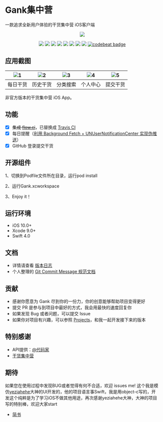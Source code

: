 # Gank集中营
一款追求全新用户体验的干货集中营 iOS客户端

<p align="center">
<a href=""><img src="Gank/Assets.xcassets/AppIcon.appiconset/Icon-60@3x.png"></a>

<p align="center">
<a href="https://www.yiibai.com/objective_c/home.html"><img src="object"></a>
<a href="https://developer.apple.com/xcode/"><img src="https://img.shields.io/badge/xcode-9.0-46aae6.svg"></a>
<a href="https://developer.apple.com/ios"><img src="https://img.shields.io/badge/platform-iOS%2010+-lightgray.svg"></a>
<a href="https://github.com/yeziahehe/Gank/blob/master/LICENSE"><img src="https://img.shields.io/badge/license-GPL%203.0-blue.svg"></a>
<a href="https://github.com/yeziahehe/Gank/releases"><img src="https://img.shields.io/badge/release-1.0.1-brightgreen.svg"></a>
<a href=""><img src="https://img.shields.io/badge/version-sona-red.svg"></a>
<a href="https://travis-ci.org/yeziahehe/Gank"><img src="https://travis-ci.org/yeziahehe/Gank.svg"></a>
<a href="https://codecov.io/gh/yeziahehe/Gank"><img src="https://codecov.io/gh/yeziahehe/Gank/branch/master/graph/badge.svg"></a>
<a href="https://codebeat.co/projects/github-com-yeziahehe-gank"><img alt="codebeat badge" src="https://codebeat.co/badges/109fa6e9-5814-4f3c-a49b-dd0788ebf84b" /></a>
</p>

## 应用截图

| ![1](http://7xkvt5.com1.z0.glb.clouddn.com/gank/Guide1.png) | ![2](http://7xkvt5.com1.z0.glb.clouddn.com/gank/Guide2.png) | ![3](http://7xkvt5.com1.z0.glb.clouddn.com/gank/Guide3.png) | ![4](http://7xkvt5.com1.z0.glb.clouddn.com/gank/Guide4.png) | ![5](http://7xkvt5.com1.z0.glb.clouddn.com/gank/Guide5.png) |
| :--: | :--: | :--: | :--: | :--: |
| 每日干货 | 历史干货 | 分类搜索 | 个人中心 | 提交干货 |

非官方版本的干货集中营 iOS App。

## 功能

- [x] ~~集成 [flow.ci](http://flow.ci/)~~，已替换成 [Travis CI](https://travis-ci.org)
- [x] 每日提醒（[利用 Background Fetch + UNUserNotificationCenter 实现伪推送](http://yeziahehe.com/2017/07/19/Background_Fetch_and_UNUserNotificationCenter/)）
- [x] GitHub 登录提交干货

## 开源组件

1、切换到Podfile文件所在目录，运行pod install

2、运行Gank.xcworkspace

3、Enjoy it！

## 运行环境

- iOS 10.0+
- Xcode 9.0+
- Swift 4.0

## 文档

- 详情请查看 [版本日志](https://github.com/yeziahehe/Gank/blob/master/RELEASES.md)
- 个人整理的 [Git Commit Message 规范文档](https://github.com/yeziahehe/Gank/blob/master/COMMIT_zh_CN.md)

## 贡献

- 感谢你愿意为 Gank 尽到你的一份力，你的创意能够帮助项目变得更好
- 提交 PR 是参与到项目中最好的方式，我会用最快的速度回复你
- 如果发现 Bug 或者问题，可以提交 Issue
- 如果你对项目有兴趣，可以参照 [Projects](https://github.com/yeziahehe/Gank/projects/2)，和我一起开发接下来的版本

## 特别感谢

- API提供：[@代码家](https://github.com/daimajia)
- [干货集中营](http://gank.io/)

## 期待

如果您在使用过程中发现BUG或者觉得有何不合适，欢迎 issues me!
这个我是模仿[yeziahehe](https://github.com/yeziahehe)大神的UI开发的，他的项目语言事Swift，我是用object-c写的，开发这个纯粹是为了学习iOS不做其他用途，再次感谢yeziahehe大神，大神的项目写的特别棒，欢迎大家start
- [简书](https://www.jianshu.com/u/9681f3bbb8c2)
